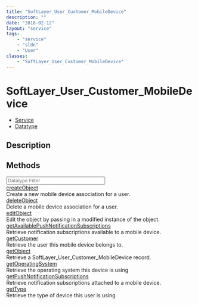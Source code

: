 ```yaml
---
title: "SoftLayer_User_Customer_MobileDevice"
description: ""
date: "2018-02-12"
layout: "service"
tags:
    - "service"
    - "sldn"
    - "User"
classes:
    - "SoftLayer_User_Customer_MobileDevice"
---
```

# SoftLayer_User_Customer_MobileDevice
<div id='service-datatype'>
    <ul id='sldn-reference-tabs'>
    <li id='service'> <a href='/reference/services/SoftLayer_User_Customer_MobileDevice' >Service</a></li>    <li id='datatype'> <a href='/reference/datatypes/SoftLayer_User_Customer_MobileDevice' >Datatype</a></li>
    </ul>
</div>

## Description




        
<div id="properties" class="content">
    <h2>Methods</h2>
    <div class="view-filters">
        <div class="clearfix">
            <div class="search-input-box">
                <input placeholder="Datatype Filter" onkeyup="titleSearch(inputId='edit-combine', divId='method-div', elementClass='method-row')" 
                    type="text" id="edit-combine" value="" size="30" maxlength="128" class="form-text">
            </div>
        </div>
    </div>
    <div id="method-div">
            <div class="method-row">
                        <span class='view-field-title'><a href='/reference/services/SoftLayer_User_Customer_MobileDevice/createObject'> createObject</a> </span>
            <div class='views-field-body'>Create a new mobile device association for a user.</div>
        </div>
            <div class="method-row">
                        <span class='view-field-title'><a href='/reference/services/SoftLayer_User_Customer_MobileDevice/deleteObject'> deleteObject</a> </span>
            <div class='views-field-body'>Delete a mobile device association for a user.</div>
        </div>
            <div class="method-row">
                        <span class='view-field-title'><a href='/reference/services/SoftLayer_User_Customer_MobileDevice/editObject'> editObject</a> </span>
            <div class='views-field-body'>Edit the object by passing in a modified instance of the object.</div>
        </div>
            <div class="method-row">
                        <span class='view-field-title'><a href='/reference/services/SoftLayer_User_Customer_MobileDevice/getAvailablePushNotificationSubscriptions'> getAvailablePushNotificationSubscriptions</a> </span>
            <div class='views-field-body'>Retrieve notification subscriptions available to a mobile device.</div>
        </div>
            <div class="method-row">
                        <span class='view-field-title'><a href='/reference/services/SoftLayer_User_Customer_MobileDevice/getCustomer'> getCustomer</a> </span>
            <div class='views-field-body'>Retrieve the user this mobile device belongs to.</div>
        </div>
            <div class="method-row">
                        <span class='view-field-title'><a href='/reference/services/SoftLayer_User_Customer_MobileDevice/getObject'> getObject</a> </span>
            <div class='views-field-body'>Retrieve a SoftLayer_User_Customer_MobileDevice record.</div>
        </div>
            <div class="method-row">
                        <span class='view-field-title'><a href='/reference/services/SoftLayer_User_Customer_MobileDevice/getOperatingSystem'> getOperatingSystem</a> </span>
            <div class='views-field-body'>Retrieve the operating system this device is using</div>
        </div>
            <div class="method-row">
                        <span class='view-field-title'><a href='/reference/services/SoftLayer_User_Customer_MobileDevice/getPushNotificationSubscriptions'> getPushNotificationSubscriptions</a> </span>
            <div class='views-field-body'>Retrieve notification subscriptions attached to a mobile device.</div>
        </div>
            <div class="method-row">
                        <span class='view-field-title'><a href='/reference/services/SoftLayer_User_Customer_MobileDevice/getType'> getType</a> </span>
            <div class='views-field-body'>Retrieve the type of device this user is using</div>
        </div>
        </div>
</div>

